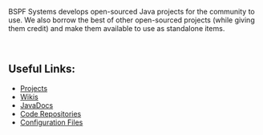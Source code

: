 <p>BSPF Systems develops open-sourced Java projects for the community to use. We also borrow the best of other open-sourced projects (while giving them credit) and make them available to use as standalone items.</p>
<br />
<h2>Useful Links:</h2>
<ul>
    <li><a href="./projects/">Projects</a></li>
    <li><a href="./wikis/">Wikis</a></li>
    <li><a href="./docs/">JavaDocs</a></li>
    <li><a href="https://github.com/orgs/bspfsystems/repositories/">Code Repositories</a></li>
    <li><a href="./config-files/">Configuration Files</a></li>
</ul>
